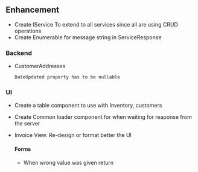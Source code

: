 ## Enhancement
- Create IService To extend to all services since all are using CRUD operations 
- Create Enumerable for message string in ServiceResponse


### Backend
- CustomerAddresses 
    ```
    DateUpdated property has to be nullable
    ```
### UI

- Create a table component to use with Inventory, customers
- Create Common loader component for when waiting for reaponse from the server
- Invoice View. Re-design or format better the UI

    #### Forms
    - When wrong value was given return 